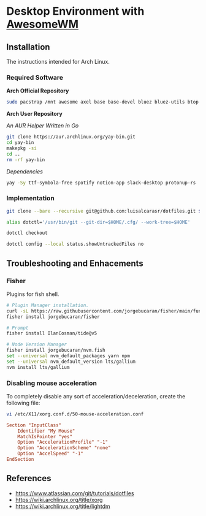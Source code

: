 # Desktop Environment with [AwesomeWM](https://awesomewm.org/)

## Installation

The instructions intended for Arch Linux.

### Required Software

**Arch Official Repository**
```sh
sudo pacstrap /mnt awesome axel base base-devel bluez bluez-utils btop cpupower discord docker efibootmgr exa firefox fish git gnome-backgrounds gnome-keyring grub inkscape intel-ucode kitty lazygit lightdm-gtk-greeter linux linux-firmware linux-headers lua-language-server neofetch neovim networkmanager nvidia nvidia-settings openssh pacman-contrib pavucontrol picom pipewire-alsa pipewire-jack pipewire-pulse ripgrep rofi rofi-emoji rust-analyzer steam ttf-ibm-plex ttf-ibmplex-mono-nerd ttf-joypixels unzip xclip xdotool xorg-xrdb xorg-xset
```

**Arch User Repository**

_An AUR Helper Written in Go_
```sh
git clone https://aur.archlinux.org/yay-bin.git
cd yay-bin
makepkg -si
cd ..
rm -rf yay-bin
```

_Dependencies_
```sh
yay -Sy ttf-symbola-free spotify notion-app slack-desktop protonup-rs
```

### Implementation

```sh
git clone --bare --recursive git@github.com:luisalcarasr/dotfiles.git $HOME/.cfg
```

```sh
alias dotctl='/usr/bin/git --git-dir=$HOME/.cfg/ --work-tree=$HOME'
```

```sh
dotctl checkout
```

```sh
dotctl config --local status.showUntrackedFiles no
```

## Troubleshooting and Enhacements

### Fisher

Plugins for fish shell.
```sh
# Plugin Manager installation.
curl -sL https://raw.githubusercontent.com/jorgebucaran/fisher/main/functions/fisher.fish | source
fisher install jorgebucaran/fisher

# Prompt
fisher install IlanCosman/tide@v5

# Node Version Manager
fisher install jorgebucaran/nvm.fish
set --universal nvm_default_packages yarn npm
set --universal nvm_default_version lts/gallium
nvm install lts/gallium
```

### Disabling mouse acceleration

To completely disable any sort of acceleration/deceleration, create the following file:

```sh
vi /etc/X11/xorg.conf.d/50-mouse-acceleration.conf
```

```conf
Section "InputClass"
	Identifier "My Mouse"
	MatchIsPointer "yes"
	Option "AccelerationProfile" "-1"
	Option "AccelerationScheme" "none"
	Option "AccelSpeed" "-1"
EndSection
```

## References

- https://www.atlassian.com/git/tutorials/dotfiles
- https://wiki.archlinux.org/title/xorg
- https://wiki.archlinux.org/title/lightdm

